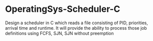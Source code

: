 # OperatingSys-Scheduler-C
Design a scheduler in C which reads a file consisting  of PID, priorities, arrival time and runtime. It will provide the ability to process those job  definitions using FCFS, SJN, SJN without preemption
